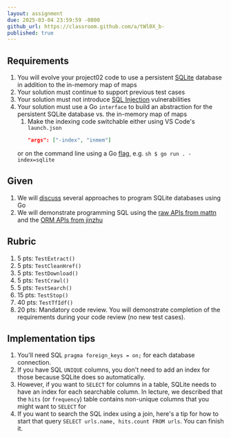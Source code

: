 ```yaml
---
layout: assignment
due: 2025-03-04 23:59:59 -0800
github_url: https://classroom.github.com/a/tWl0X_b-
published: true
---
```


## Requirements

1. You will evolve your project02 code to use a persistent [SQLite](https://sqlite.org/index.html) database in addition to the in-memory map of maps
1. Your solution must continue to support previous test cases
1. Your solution must not introduce [SQL Injection](https://go.dev/doc/database/sql-injection) vulnerabilities
1. Your solution must use a Go `interface` to build an abstraction for the persistent SQLite database vs. the in-memory map of maps
    1. Make the indexing code switchable either using VS Code's `launch.json` 
        ```json
        "args": ["-index", "inmem"]
        ```
    or on the command line using a Go [flag](https://pkg.go.dev/flag), e.g. 
        ```sh
        $ go run . -index=sqlite
        ```


## Given

1. We will [discuss](/slides/sql-in-go.html) several approaches to program SQLite databases using Go
1. We will demonstrate programming SQL using the [raw APIs from mattn](https://github.com/mattn/go-sqlite3) and the [ORM APIs from jinzhu](https://gorm.io/)

## Rubric
1. 5 pts: `TestExtract()`
1. 5 pts: `TestCleanHref()`
1. 5 pts: `TestDownload()`
1. 5 pts: `TestCrawl()`
1. 5 pts: `TestSearch()`
1. 15 pts: `TestStop()`
1. 40 pts: `TestTfIdf()`
1. 20 pts: Mandatory code review. You will demonstrate completion of the requirements during your code review (no new test cases).

## Implementation tips
1. You'll need SQL `pragma foreign_keys = on;` for each database connection.
1. If you have SQL `UNIQUE` columns, you don't need to add an index for those because SQLite does so automatically. 
1. However, if you want to `SELECT` for columns in a table, SQLite needs to have an index for each searchable column. In lecture, we described that the `hits` (or `frequency`) table contains non-unique columns that you might want to `SELECT` for
1. If you want to search the SQL index using a join, here's a tip for how to start that query `SELECT urls.name, hits.count FROM urls`. You can finish it.
